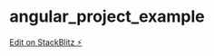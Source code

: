 # angular_project_example

[Edit on StackBlitz ⚡️](https://stackblitz.com/edit/stackblitz-starters-zvkub4)